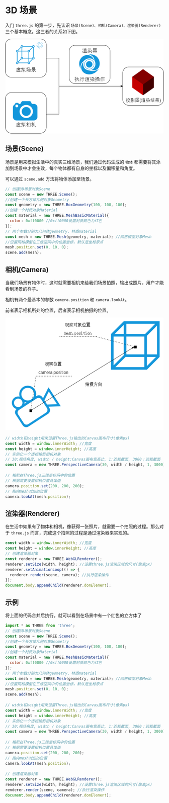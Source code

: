 # 3D 场景

入门 `three.js` 的第一步，先认识 `场景(Scene)、相机(Camera)、渲染器(Renderer)`三个基本概念。这三者的关系如下图。

<img src="/image/three/start/render.png" />

## 场景(Scene)

场景是用来模拟生活中的真实三维场景，我们通过代码生成的 `物体` 都需要将其添加到场景中才会生效，每个物体都有自身的坐标以及偏移量和角度。

可以通过 `scene.add` 方法将物体添加至场景。

```js
// 创建3D场景对象Scene
const scene = new THREE.Scene();
//创建一个长方体几何对象Geometry
const geometry = new THREE.BoxGeometry(100, 100, 100);
//创建一个材质对象Material
const material = new THREE.MeshBasicMaterial({
  color: 0xff0000 //0xff0000设置材质颜色为红色
});
// 两个参数分别为几何体geometry、材质material
const mesh = new THREE.Mesh(geometry, material); //网格模型对象Mesh
//设置网格模型在三维空间中的位置坐标，默认是坐标原点
mesh.position.set(0, 10, 0);
scene.add(mesh);
```

## 相机(Camera)

当我们场景有物体时，这时就需要相机来给我们场景拍照，输出成照片，用户才能看到场景的样子。

相机有两个最基本的参数 `camera.position` 和 `camera.lookAt`。

前者表示相机所处的位置，后者表示相机拍摄的位置。

<img src="/image/three/start/camera.png" />

```js
// width和height用来设置Three.js输出的Canvas画布尺寸(像素px)
const width = window.innerWidth; //宽度
const height = window.innerHeight; //高度
// 实例化一个透视投影相机对象
// 30:视场角度, width / height:Canvas画布宽高比, 1:近裁截面, 3000：远裁截面
const camera = new THREE.PerspectiveCamera(30, width / height, 1, 3000);

// 相机在Three.js三维坐标系中的位置
// 根据需要设置相机位置具体值
camera.position.set(200, 200, 200);
// 指向mesh对应的位置
camera.lookAt(mesh.position);
```

## 渲染器(Renderer)

在生活中如果有了物体和相机，像获得一张照片，就需要一个拍照的过程。那么对于 `three.js` 而言，完成这个拍照的过程是通过渲染器来实现的。

```js
const width = window.innerWidth; //宽度
const height = window.innerHeight; //高度
// 创建渲染器对象
const renderer = new THREE.WebGLRenderer();
renderer.setSize(width, height); //设置three.js渲染区域的尺寸(像素px)
renderer.setAnimationLoop(() => {
  renderer.render(scene, camera); //执行渲染操作
});
document.body.appendChild(renderer.domElement);
```

## 示例

将上面的代码合并后执行，就可以看到在场景中有一个红色的立方体了

<setup-scene />

```js
import * as THREE from 'three';
// 创建3D场景对象Scene
const scene = new THREE.Scene();
//创建一个长方体几何对象Geometry
const geometry = new THREE.BoxGeometry(100, 100, 100);
//创建一个材质对象Material
const material = new THREE.MeshBasicMaterial({
  color: 0xff0000 //0xff0000设置材质颜色为红色
});
// 两个参数分别为几何体geometry、材质material
const mesh = new THREE.Mesh(geometry, material); //网格模型对象Mesh
//设置网格模型在三维空间中的位置坐标，默认是坐标原点
mesh.position.set(0, 10, 0);
scene.add(mesh);

// width和height用来设置Three.js输出的Canvas画布尺寸(像素px)
const width = window.innerWidth; //宽度
const height = window.innerHeight; //高度
// 实例化一个透视投影相机对象
// 30:视场角度, width / height:Canvas画布宽高比, 1:近裁截面, 3000：远裁截面
const camera = new THREE.PerspectiveCamera(30, width / height, 1, 3000);

// 相机在Three.js三维坐标系中的位置
// 根据需要设置相机位置具体值
camera.position.set(200, 200, 200);
// 指向mesh对应的位置
camera.lookAt(mesh.position);

// 创建渲染器对象
const renderer = new THREE.WebGLRenderer();
renderer.setSize(width, height); //设置three.js渲染区域的尺寸(像素px)
renderer.render(scene, camera); //执行渲染操作
document.body.appendChild(renderer.domElement);
```
